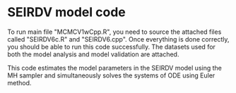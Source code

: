# SEIRDV model code

To run main file "MCMCV1wCpp.R", you need to source the attached files called "SEIRDV6c.R" and "SEIRDV6.cpp". Once everything is done correctly, you should be able to run this code successfully. The datasets used for both the model analysis and model validation are attached.

This code estimates the model parameters in the SEIRDV model using the MH sampler and simultaneously solves the systems of ODE using Euler method. 

